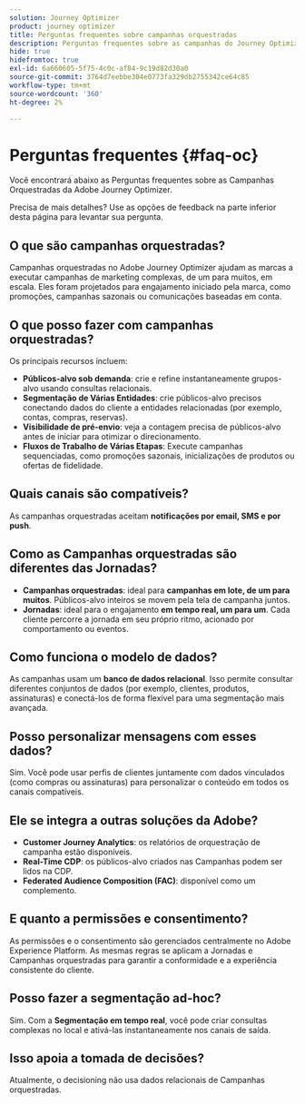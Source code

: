 ```yaml
---
solution: Journey Optimizer
product: journey optimizer
title: Perguntas frequentes sobre campanhas orquestradas
description: Perguntas frequentes sobre as campanhas do Journey Optimizer Orchestrated
hide: true
hidefromtoc: true
exl-id: 6a660605-5f75-4c0c-af84-9c19d82d30a0
source-git-commit: 3764d7eebbe304e0773fa329db2755342ce64c85
workflow-type: tm+mt
source-wordcount: '360'
ht-degree: 2%

---
```


# Perguntas frequentes {#faq-oc}

Você encontrará abaixo as Perguntas frequentes sobre as Campanhas Orquestradas da Adobe Journey Optimizer.

Precisa de mais detalhes? Use as opções de feedback na parte inferior desta página para levantar sua pergunta.

## O que são campanhas orquestradas?

Campanhas orquestradas no Adobe Journey Optimizer ajudam as marcas a executar campanhas de marketing complexas, de um para muitos, em escala. Eles foram projetados para engajamento iniciado pela marca, como promoções, campanhas sazonais ou comunicações baseadas em conta.

## O que posso fazer com campanhas orquestradas?

Os principais recursos incluem:

* **Públicos-alvo sob demanda**: crie e refine instantaneamente grupos-alvo usando consultas relacionais.
* **Segmentação de Várias Entidades**: crie públicos-alvo precisos conectando dados do cliente a entidades relacionadas (por exemplo, contas, compras, reservas).
* **Visibilidade de pré-envio**: veja a contagem precisa de públicos-alvo antes de iniciar para otimizar o direcionamento.
* **Fluxos de Trabalho de Várias Etapas**: Execute campanhas sequenciadas, como promoções sazonais, inicializações de produtos ou ofertas de fidelidade.


## Quais canais são compatíveis?

As campanhas orquestradas aceitam **notificações por email, SMS e por push**.

## Como as Campanhas orquestradas são diferentes das Jornadas?

* **Campanhas orquestradas**: ideal para **campanhas em lote, de um para muitos**. Públicos-alvo inteiros se movem pela tela de campanha juntos.
* **Jornadas**: ideal para o engajamento **em tempo real, um para um**. Cada cliente percorre a jornada em seu próprio ritmo, acionado por comportamento ou eventos.


## Como funciona o modelo de dados?

As campanhas usam um **banco de dados relacional**. Isso permite consultar diferentes conjuntos de dados (por exemplo, clientes, produtos, assinaturas) e conectá-los de forma flexível para uma segmentação mais avançada.


## Posso personalizar mensagens com esses dados?

Sim. Você pode usar perfis de clientes juntamente com dados vinculados (como compras ou assinaturas) para personalizar o conteúdo em todos os canais compatíveis.


## Ele se integra a outras soluções da Adobe?

* **Customer Journey Analytics**: os relatórios de orquestração de campanha estão disponíveis.
* **Real-Time CDP**: os públicos-alvo criados nas Campanhas podem ser lidos na CDP.
* **Federated Audience Composition (FAC)**: disponível como um complemento.


## E quanto a permissões e consentimento?

As permissões e o consentimento são gerenciados centralmente no Adobe Experience Platform. As mesmas regras se aplicam a Jornadas e Campanhas orquestradas para garantir a conformidade e a experiência consistente do cliente.


## Posso fazer a segmentação ad-hoc?

Sim. Com a **Segmentação em tempo real**, você pode criar consultas complexas no local e ativá-las instantaneamente nos canais de saída.

## Isso apoia a tomada de decisões?

Atualmente, o decisioning não usa dados relacionais de Campanhas orquestradas.

